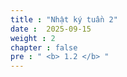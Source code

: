 ```yaml
---
title : "Nhật ký tuần 2"
date :  2025-09-15
weight : 2
chapter : false
pre : " <b> 1.2 </b> "
---
```


